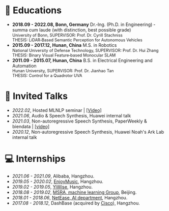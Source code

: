 <span id="educations"></span>


# 📖 Educations
- <p style="margin: 0; line-height: 1.2;">
  <strong>2018.09 - 2022.08, Bonn, Germany</strong> Dr.‑Ing. (Ph.D. in Engineering) ‑ summa cum laude (with distinction, best possible grade)<br>
  <span style="font-size: 90%;">University of Bonn, SUPERVISOR: Prof. Dr. Cyrill Stachniss</span><br>
  <span style="font-size: 90%;">THESIS: LiDAR‑Based Semantic Perception for Autonomous Vehicles</span>
  </p>
- <p style="margin: 0; line-height: 1.2;">
  <strong>2015.09 - 2017.12, Hunan, China</strong> M.S. in Robotics<br>
  <span style="font-size: 90%;">National University of Defense Technology, SUPERVISOR: Prof. Dr. Hui Zhang</span><br>
  <span style="font-size: 90%;">THESIS: Binary Visual Feature‑based Monocular SLAM</span>
  </p>
- <p style="margin: 0; line-height: 1.2;">
  <strong>2011.09 - 2015.07, Hunan, China</strong> B.S. in Electrical Engineering and Automation<br>
  <span style="font-size: 90%;">Hunan University, SUPERVISOR: Prof. Dr. Jianhao Tan </span><br>
  <span style="font-size: 90%;">THESIS: Control for a Quadrotor UVA</span>
  </p>

# 💬 Invited Talks
- *2022.02*, Hosted MLNLP seminar \| [\[Video\]](https://www.bilibili.com/video/BV1wF411x7qh)
- *2021.06*, Audio & Speech Synthesis, Huawei internal talk
- *2021.03*, Non-autoregressive Speech Synthesis, PaperWeekly & biendata \| [\[video\]](https://www.bilibili.com/video/BV1uf4y1t7Hr/)
- *2020.12*, Non-autoregressive Speech Synthesis, Huawei Noah's Ark Lab internal talk

# 💻 Internships
- *2021.06 - 2021.09*, Alibaba, Hangzhou.
- *2019.05 - 2020.02*, [EnjoyMusic](https://enjoymusic.ai/), Hangzhou.
- *2019.02 - 2019.05*, [YiWise](https://www.yiwise.com/), Hangzhou.
- *2018.08 - 2019.02*, [MSRA, machine learning Group](https://www.microsoft.com/en-us/research/group/machine-learning-research-group/), Beijing.
- *2018.01 - 2018.06*, [NetEase, AI department](https://hr.163.com/zc/12-ai/index.html), Hangzhou.
- *2017.08 - 2018.12*, DashBase (acquired by [Cisco](https://blogs.cisco.com/news/349511)), Hangzhou.

